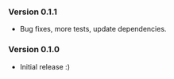 ### Version 0.1.1
- Bug fixes, more tests, update dependencies.

### Version 0.1.0
- Initial release :)